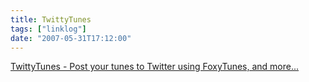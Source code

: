 ```yaml
---
title: TwittyTunes
tags: ["linklog"]
date: "2007-05-31T17:12:00"
---
```


[TwittyTunes - Post your tunes to Twitter using FoxyTunes, and more...](https://addons.thunderbird.net/en-us/firefox/addon/twittytunes/)
